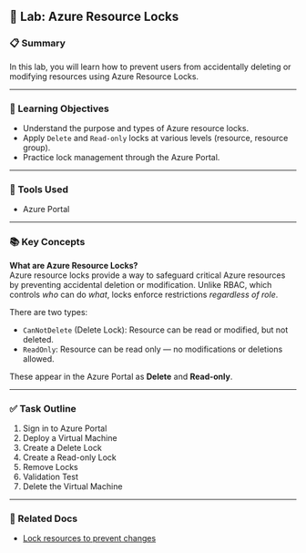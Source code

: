 ## 🧪 Lab: Azure Resource Locks

### 📋 Summary
In this lab, you will learn how to prevent users from accidentally deleting or modifying resources using Azure Resource Locks.

---

### 🎯 Learning Objectives
- Understand the purpose and types of Azure resource locks.
- Apply `Delete` and `Read-only` locks at various levels (resource, resource group).
- Practice lock management through the Azure Portal.

---

### 🧰 Tools Used
- Azure Portal

---

### 📚 Key Concepts

**What are Azure Resource Locks?**  
Azure resource locks provide a way to safeguard critical Azure resources by preventing accidental deletion or modification. Unlike RBAC, which controls *who* can do *what*, locks enforce restrictions *regardless of role*.

There are two types:
- `CanNotDelete` (Delete Lock): Resource can be read or modified, but not deleted.
- `ReadOnly`: Resource can be read only — no modifications or deletions allowed.

These appear in the Azure Portal as **Delete** and **Read-only**.

---

### ✅ Task Outline
1. Sign in to Azure Portal
2. Deploy a Virtual Machine
3. Create a Delete Lock
4. Create a Read-only Lock
5. Remove Locks
6. Validation Test
7. Delete the Virtual Machine

---

### 🔗 Related Docs
- [Lock resources to prevent changes](https://learn.microsoft.com/en-us/azure/azure-resource-manager/management/lock-resources)

